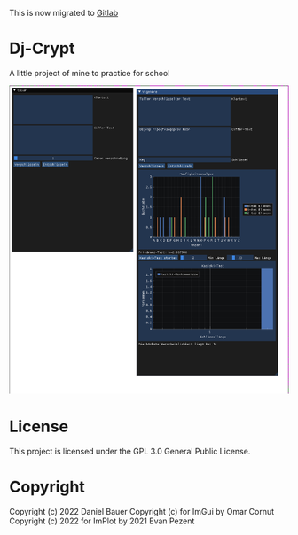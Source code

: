 This is now migrated to [Gitlab](https://www.gitlab.com/dj-bauer/dj-crypt)

# Dj-Crypt
A little project of mine to practice for school

![Screenshot](screenshot.png)

# License
This project is licensed under the GPL 3.0 General Public License.

# Copyright
Copyright (c) 2022 Daniel Bauer
Copyright (c) for ImGui by Omar Cornut
Copyright (c) 2022 for ImPlot by 2021 Evan Pezent
